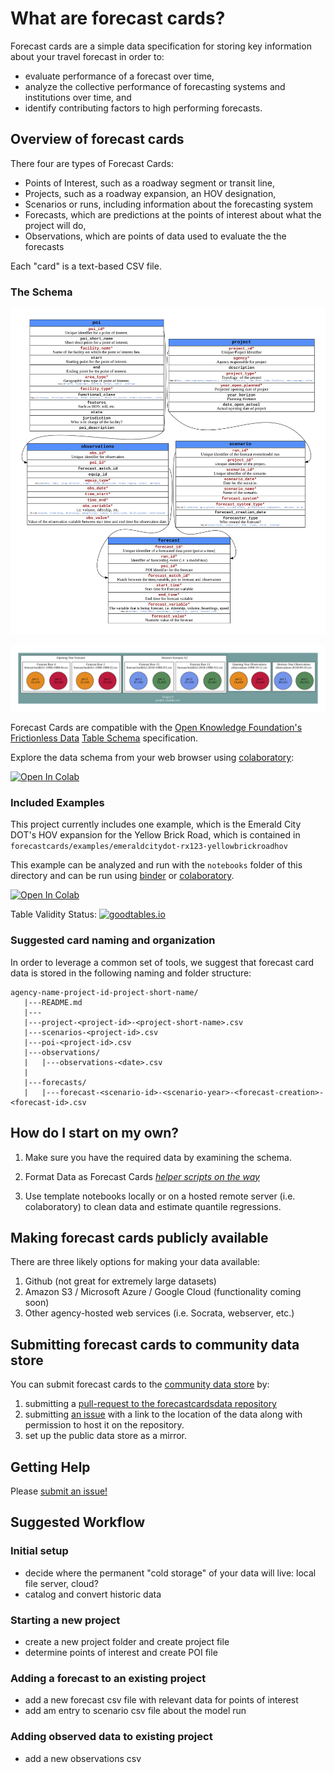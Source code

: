 # What are forecast cards?

Forecast cards are a simple data specification for storing key information about your travel forecast in order to:  
 - evaluate performance of a forecast over time,    
 - analyze the collective performance of forecasting systems and institutions over time, and
 - identify contributing factors to high performing forecasts.  


## Overview of forecast cards

There four are types of Forecast Cards:
 - Points of Interest, such as a roadway segment or transit line,
 - Projects, such as a roadway expansion, an HOV designation,
 - Scenarios or runs, including information about the forecasting system
 - Forecasts, which are predictions at the points of interest about what the project will do,
 - Observations, which are points of data used to evaluate the the forecasts

Each "card" is a text-based CSV file.  

### The Schema

![entity relationship diagram](spec/en/forecast-cards-erd.png?raw=true "Forecast Cards Schema Entity Relationship Diagram")

![Overview of data relationships](spec/en/forecast-cards-rg.png?raw=true "Forecast Cards Data Relationships")

Forecast Cards are compatible with the [Open Knowledge Foundation's]() [Frictionless Data](http://frictionlessdata.io) [Table Schema]( https://github.com/frictionlessdata/specs/blob/master/specs/table-schema.md) specification.

Explore the data schema from your web browser using [colaboratory](https://colab.research.google.com):

[![Open In Colab](https://colab.research.google.com/assets/colab-badge.svg)](https://colab.research.google.com/github/e_lo/forecast-cards/blob/master/notebooks/Explore_Data_Schemas)

### Included Examples

This project currently includes one example, which is the Emerald City DOT's HOV expansion for the Yellow Brick Road, which is contained in `forecastcards/examples/emeraldcitydot-rx123-yellowbrickroadhov`

This example can be analyzed and run with the `notebooks` folder of this directory and can be run using [binder](http://www.mybinder.org) or [colaboratory](https://colab.research.google.com).

[![Open In Colab](https://colab.research.google.com/assets/colab-badge.svg)](https://colab.research.google.com/github/e_lo/forecast-cards/blob/master/notebooks/Estimate_Quantiles.ipynb)

Table Validity Status:  [![goodtables.io](https://goodtables.io/badge/github/e-lo/forecast-cards.svg)](https://goodtables.io/github/e-lo/forecast-cards)

### Suggested card naming and organization

In order to leverage a common set of tools, we suggest that forecast card data is stored in the following naming and folder structure:

    agency-name-project-id-project-short-name/
       |---README.md
       |---
       |---project-<project-id>-<project-short-name>.csv
       |---scenarios-<project-id>.csv
       |---poi-<project-id>.csv
       |---observations/
       |   |---observations-<date>.csv
       |
       |---forecasts/
       |   |---forecast-<scenario-id>-<scenario-year>-<forecast-creation>-<forecast-id>.csv

## How do I start on my own?

1. Make sure you have the required data by examining the schema.

2. Format Data as Forecast Cards
*[helper scripts on the way](https://github.com/e-lo/forecastcards/issues/1)*

3. Use template notebooks locally or on a hosted remote server (i.e. colaboratory) to clean data and estimate quantile regressions.  

## Making forecast cards publicly available

There are three likely options for making your data available:
1. Github (not great for extremely large datasets)
2. Amazon S3 / Microsoft Azure / Google Cloud (functionality coming soon)
3. Other agency-hosted web services (i.e. Socrata, webserver, etc.)

## Submitting forecast cards to community data store

You can submit forecast cards to the [community data store](https://github.com/e-lo/forecastcardsdata) by:

1. submitting a [pull-request to the forecastcardsdata repository](https://github.com/e-lo/forecastcardsdata/pulls)
2. submitting [an issue](https://github.com/e-lo/forecastcardsdata/issues) with a link to the location of the data along with permission to host it on the repository.
3. set up the public data store as a mirror.

## Getting Help

Please [submit an issue!](https://github.com/e-lo/forecastcards/issues)

## Suggested Workflow

### Initial setup

 - decide where the permanent "cold storage" of your data will live: local file server, cloud?
 - catalog and convert historic data

### Starting a new project

- create a new project folder and create project file
- determine points of interest and create POI file

### Adding a forecast to an existing project

- add a new forecast csv file with relevant data for points of interest
- add am entry to scenario csv file about the model run

### Adding observed data to existing project

- add a new observations csv
